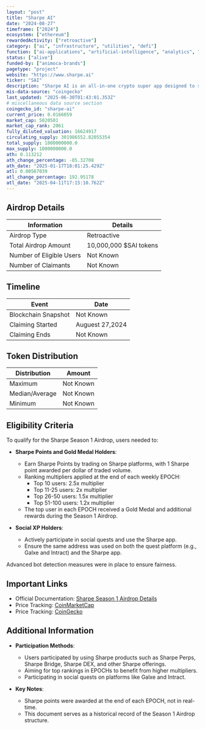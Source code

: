 ```yaml
---
layout: "post"
title: "Sharpe AI"
date: "2024-08-27"
timeframe: ["2024"]
ecosystem: ["ethereum"]
rewardedActivity: ["retroactive"]
category: ["ai", "infrastructure", "utilities", "defi"]
function: ["ai-applications", "artificial-intelligence", "analytics", "decentralized-finance"]
status: ["alive"]
funded-by: ["animoca-brands"]
pagetype: "project"
website: "https://www.sharpe.ai"
ticker: "SAI"
description: "Sharpe AI is an all-in-one crypto super app designed to simplify DeFi for experienced traders, offering a range of trading, investment, and data products—from perpetual DEX trading and NFT marketplaces to staking, portfolio management, and a crypto launchpad. "
mis-data-source: "coingecko"
last_updated: "2025-06-30T01:43:01.353Z"
# miscellaneous data source section
coingecko_id: "sharpe-ai"
current_price: 0.0166059
market_cap: 5020501
market_cap_rank: 2061
fully_diluted_valuation: 16624917
circulating_supply: 301986552.82055354
total_supply: 1000000000.0
max_supply: 1000000000.0
ath: 0.113212
ath_change_percentage: -85.32708
ath_date: "2025-01-17T18:01:25.429Z"
atl: 0.00567039
atl_change_percentage: 192.95178
atl_date: "2025-04-11T17:15:10.762Z"
---
```


## Airdrop Details

| Information              | Details                |
| ------------------------ | ---------------------- |
| Airdrop Type             | Retroactive            |
| Total Airdrop Amount     | 10,000,000 $SAI tokens |
| Number of Eligible Users | Not Known              |
| Number of Claimants      | Not Known              |

## Timeline

| Event               | Date            |
| ------------------- | --------------- |
| Blockchain Snapshot | Not Known       |
| Claiming Started    | Auguest 27,2024 |
| Claiming Ends       | Not Known       |

## Token Distribution

| Distribution   | Amount    |
| -------------- | --------- |
| Maximum        | Not Known |
| Median/Average | Not Known |
| Minimum        | Not Known |

## Eligibility Criteria

To qualify for the Sharpe Season 1 Airdrop, users needed to:

- **Sharpe Points and Gold Medal Holders**:

  - Earn Sharpe Points by trading on Sharpe platforms, with 1 Sharpe point awarded per dollar of traded volume.
  - Ranking multipliers applied at the end of each weekly EPOCH:
    - Top 10 users: 2.5x multiplier
    - Top 11-25 users: 2x multiplier
    - Top 26-50 users: 1.5x multiplier
    - Top 51-100 users: 1.2x multiplier
  - The top user in each EPOCH received a Gold Medal and additional rewards during the Season 1 Airdrop.

- **Social XP Holders**:
  - Actively participate in social quests and use the Sharpe app.
  - Ensure the same address was used on both the quest platform (e.g., Galxe and Intract) and the Sharpe app.

Advanced bot detection measures were in place to ensure fairness.

## Important Links

- Official Documentation: [Sharpe Season 1 Airdrop Details](https://docs.sharpe.ai/introduction/usdsai-tokenomics/sharpe-season-1-ended)
- Price Tracking: [CoinMarketCap](https://coinmarketcap.com/currencies/sharpe-ai)
- Price Tracking: [CoinGecko](https://www.coingecko.com/en/coins/sharpe-ai)

## Additional Information

- **Participation Methods**:

  - Users participated by using Sharpe products such as Sharpe Perps, Sharpe Bridge, Sharpe DEX, and other Sharpe offerings.
  - Aiming for top rankings in EPOCHs to benefit from higher multipliers.
  - Participating in social quests on platforms like Galxe and Intract.

- **Key Notes**:
  - Sharpe points were awarded at the end of each EPOCH, not in real-time.
  - This document serves as a historical record of the Season 1 Airdrop structure.
